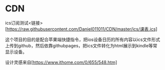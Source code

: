 # CDN

ics订阅测试<链接> [https://raw.githubusercontent.com/Daniel011011/CDN/master/ics/课表.ics]

这个项目的目的是配合苹果端快捷指令，把ios设备日历的所有内容以ics文件形式上传到github，然后依靠githubpages，把ics文件转化为html展示到kindle等常显示设备。

设计灵感来自[https://www.ithome.com/0/655/548.htm]
